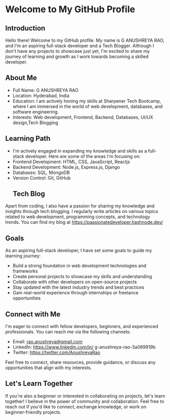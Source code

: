 # Welcome to My GitHub Profile
## Introduction
Hello there! Welcome to my GitHub profile. My name is G ANUSHREYA RAO, and I'm an aspiring full-stack developer and a Tech Blogger. Although I don't have any projects to showcase just yet, I'm excited to share my journey of learning and growth as I work towards becoming a skilled developer.
## About Me
- Full Name: G ANUSHREYA RAO
- Location: Hyderabad, India
- Education:  I am actively honing my skills at Sharpener Tech Bootcamp, where I am immersed in the world of web development, databases, and software engineering.
- Interests: Web development, Frontend, Backend, Databases, UI/UX design,Tech Blogging
 ## Learning Path
- I'm actively engaged in expanding my knowledge and skills as a full-stack developer. Here are some of the areas I'm focusing on:
-  Frontend Development: HTML, CSS, JavaScript, Reactjs
- Backend Development: Node.js, Express.js, Django
- Databases: SQL, MongoDB
- Version Control: Git, GitHub
  ## Tech Blog
Apart from coding, I also have a passion for sharing my knowledge and insights through tech blogging. I regularly write articles on various topics related to web development, programming concepts, and technology trends. You can find my blog at https://paasionatedeveloper.hashnode.dev/
  ## Goals
As an aspiring full-stack developer, I have set some goals to guide my learning journey:

- Build a strong foundation in web development technologies and frameworks
- Create personal projects to showcase my skills and understanding
- Collaborate with other developers on open-source projects
- Stay updated with the latest industry trends and best practices
- Gain real-world experience through internships or freelance opportunities
## Connect with Me
I'm eager to connect with fellow developers, beginners, and experienced professionals. You can reach me via the following channels:

- Email: rao.anushreya@gmail.com
- LinkedIn: https://www.linkedin.com/in/ g-anushreya-rao-3a089919b
- Twitter: https://twitter.com/AnushreyaRao

Feel free to connect, share resources, provide guidance, or discuss any opportunities that align with my interests.

## Let's Learn Together
If you're also a beginner or interested in collaborating on projects, let's learn together! I believe in the power of community and collaboration. Feel free to reach out if you'd like to connect, exchange knowledge, or work on beginner-friendly projects.

<!---
AnuNumata/AnuNumata is a ✨ special ✨ repository because its `README.md` (this file) appears on your GitHub profile.
You can click the Preview link to take a look at your changes.
--->
